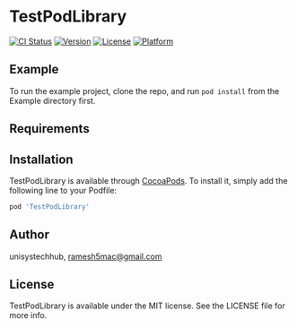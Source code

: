 # TestPodLibrary

[![CI Status](https://img.shields.io/travis/unisystechhub/TestPodLibrary.svg?style=flat)](https://travis-ci.org/unisystechhub/TestPodLibrary)
[![Version](https://img.shields.io/cocoapods/v/TestPodLibrary.svg?style=flat)](https://cocoapods.org/pods/TestPodLibrary)
[![License](https://img.shields.io/cocoapods/l/TestPodLibrary.svg?style=flat)](https://cocoapods.org/pods/TestPodLibrary)
[![Platform](https://img.shields.io/cocoapods/p/TestPodLibrary.svg?style=flat)](https://cocoapods.org/pods/TestPodLibrary)

## Example

To run the example project, clone the repo, and run `pod install` from the Example directory first.

## Requirements

## Installation

TestPodLibrary is available through [CocoaPods](https://cocoapods.org). To install
it, simply add the following line to your Podfile:

```ruby
pod 'TestPodLibrary'
```

## Author

unisystechhub, ramesh5mac@gmail.com

## License

TestPodLibrary is available under the MIT license. See the LICENSE file for more info.

